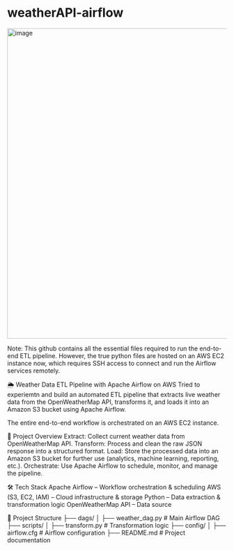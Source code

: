 # weatherAPI-airflow

<img width="1752" height="714" alt="image" src="https://github.com/user-attachments/assets/44633f09-84ff-4211-95a2-fbbdac471abd" />

Note:
This github contains all the essential files required to run the end-to-end ETL pipeline. However, the true python files are hosted on an AWS EC2 instance now, which requires SSH access to connect and run the Airflow services remotely.

🌦️ Weather Data ETL Pipeline with Apache Airflow on AWS
Tried to experiemtn and build an automated ETL pipeline that extracts live weather data from the OpenWeatherMap API, transforms it, and loads it into an Amazon S3 bucket using Apache Airflow.

The entire end-to-end workflow is orchestrated on an AWS EC2 instance.

🚀 Project Overview
Extract: Collect current weather data from OpenWeatherMap API.
Transform: Process and clean the raw JSON response into a structured format.
Load: Store the processed data into an Amazon S3 bucket for further use (analytics, machine learning, reporting, etc.).
Orchestrate: Use Apache Airflow to schedule, monitor, and manage the pipeline.

🛠️ Tech Stack
Apache Airflow – Workflow orchestration & scheduling
AWS (S3, EC2, IAM) – Cloud infrastructure & storage
Python – Data extraction & transformation logic
OpenWeatherMap API – Data source

📂 Project Structure
├── dags/
│   ├── weather_dag.py       # Main Airflow DAG
├── scripts/
│   ├── transform.py         # Transformation logic
├── config/
│   ├── airflow.cfg          # Airflow configuration
├── README.md                # Project documentation
